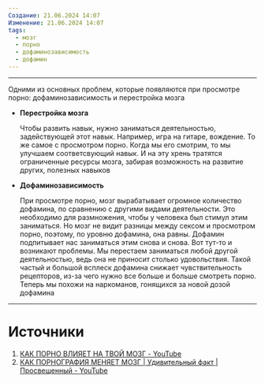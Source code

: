 ```yaml
---
Создание: 21.06.2024 14:07
Изменение: 21.06.2024 14:07
tags:
  - мозг
  - порно
  - дофаминозависимость
  - дофамин
---
```

***

Одними из основных проблем, которые появляются при просмотре порно: дофаминозависимость и перестройка мозга

- **Перестройка мозга**
    
    Чтобы развить навык, нужно заниматься деятельностью, задействующей этот навык. Например, игра на гитаре, вождение. То же самое с просмотром порно. Когда мы его смотрим, то мы улучшаем соответсвующий навык. И на эту хрень тратятся ограниченные ресурсы мозга, забирая возможность на развитие других, полезных навыков
    
- **Дофаминозависимость**
    
    При просмотре порно, мозг вырабатывает огромное количество дофамина, по сравнению с другими видами деятельности. Это необходимо для размножения, чтобы у человека был стимул этим заниматься. Но мозг не видит разницы между сексом и просмотром порно, поэтому, по уровню дофамина, она равны. Дофамин подпитывает нас заниматься этим снова и снова. Вот тут-то и возникают проблемы. Мы перестаем заниматься любой другой деятельностью, ведь она не приносит столько удовольствия. Такой частый и большой всплеск дофамина снижает чувствительность рецепторов, из-за чего нужно все больше и больше смотреть порно. Теперь мы похожи на наркоманов, гонящихся за новой дозой дофамина

***

# Источники
1. [КАК ПОРНО ВЛИЯЕТ НА ТВОЙ МОЗГ - YouTube](https://www.youtube.com/watch?v=Ro0EyDwIneY&ab_channel=%D0%9F%D1%80%D0%BE%D1%81%D1%82%D1%8B%D0%B5%D0%9C%D1%8B%D1%81%D0%BB%D0%B8)
2. [КАК ПОРНОГРАФИЯ МЕНЯЕТ МОЗГ | Удивительный факт | Просвещенный - YouTube](https://www.youtube.com/watch?v=DaFKim0tUaE&ab_channel=%D0%9F%D1%80%D0%BE%D1%81%D0%B2%D0%B5%D1%89%D1%91%D0%BD%D0%BD%D1%8B%D0%B9)